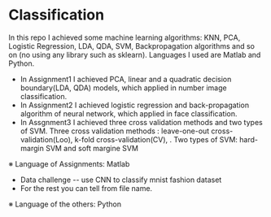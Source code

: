 # Classification
In this repo I achieved some machine learning algorithms: KNN, PCA, Logistic Regression, LDA, QDA, SVM, Backpropagation algorithms and so on (no using any library such as sklearn). Languages I used are Matlab and Python.

- In Assignment1 I achieved PCA, linear and a quadratic decision boundary(LDA, QDA) models, which applied in number image classification.
- In Assignment2 I achieved logistic regression and back-propagation algorithm of neural network, which applied in face classification.
- In Assgnment3 I achieved three cross validation methods and two types of SVM.
   Three cross validation methods : leave-one-out cross-validation(Loo), k-fold cross-validation(CV), . 
   Two types of SVM: hard-margin SVM and soft margine SVM
   
   
 ※ Language of Assignments: Matlab  

- Data challenge -- use CNN to classify mnist fashion dataset
- For the rest you can tell from file name.


※ Language of the others: Python  

